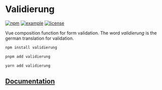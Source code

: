 # Validierung

[![npm](https://img.shields.io/npm/v/validierung)](https://www.npmjs.com/package/validierung)
[![example](https://img.shields.io/badge/example-StackBlitz-green)](https://github.com/JensDll/validierung/tree/main/playground/vue3)
[![license](https://img.shields.io/npm/l/validierung?color=lightgrey)](https://github.com/JensDll/validierung/blob/main/LICENSE)

Vue composition function for form validation. The word _validierung_ is the german translation for validation.

```bash
npm install validierung
```

```bash
pnpm add validierung
```

```bash
yarn add validierung
```

## [Documentation](https://github.com/JensDll/validierung/wiki/Documentation)
